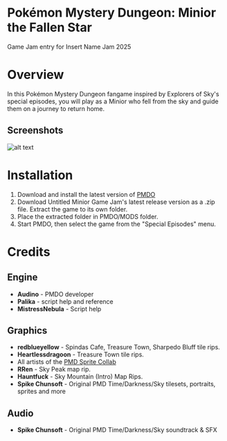 # Pokémon Mystery Dungeon: Minior the Fallen Star
 Game Jam entry for Insert Name Jam 2025
 
# Overview
In this Pokémon Mystery Dungeon fangame inspired by Explorers of Sky's special episodes, you will play as a Minior who fell from the sky and guide them on a journey to return home.

## Screenshots
![alt text](https://i.imgur.com/ovDsIYo.png "")

# Installation
1. Download and install the latest version of [PMDO](https://github.com/audinowho/PMDODump/releases)
2. Download Untitled Minior Game Jam's latest release version as a .zip file. Extract the game to its own folder.
3. Place the extracted folder in PMDO/MODS folder.
4. Start PMDO, then select the game from the "Special Episodes" menu.

# Credits
## Engine
- **Audino** - PMDO developer
- **Palika** - script help and reference
- **MistressNebula** - Script help

## Graphics
- **redblueyellow** - Spindas Cafe, Treasure Town, Sharpedo Bluff tile rips.
- **Heartlessdragoon** - Treasure Town tile rips.
- All artists of the [PMD Sprite Collab](https://sprites.pmdcollab.org/)
- **RRen** - Sky Peak map rip.
- **Hauntfuck** - Sky Mountain (Intro) Map Rips.
- **Spike Chunsoft** - Original PMD Time/Darkness/Sky tilesets, portraits, sprites and more

## Audio
- **Spike Chunsoft** - Original PMD Time/Darkness/Sky soundtrack & SFX
